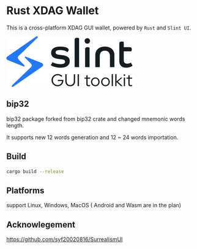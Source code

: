 # Rust XDAG Wallet

This is a cross-platform XDAG GUI wallet, powered by `Rust` and `Slint UI`.

![slint ui icon](https://github.com/slint-ui/slint/raw/master/logo/slint-logo-full-light.svg)

## bip32

bip32 package forked from bip32 crate and changed mnemonic words length.

It supports new 12 words generation and 12 ~ 24 words importation.

## Build

```bash
cargo build --release
```

## Platforms
support Linux, Windows, MacOS ( Android and Wasm are in the plan)

## Acknowlegement

https://github.com/syf20020816/SurrealismUI